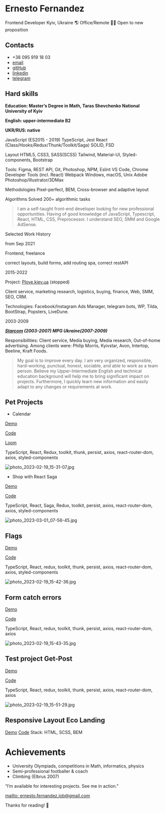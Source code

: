 # Ernesto Fernandez

Frontend Developer
Kyiv, Ukraine 🌎 Office/Remote 👨‍💻 Open to new proposition

## Contacts

   - +38 095 919 18 03
   - [email](mailto:ernesto.fernandez.job@gmail.com)
   - [gitHub](https://github.com/ErnestoFernandezUA)
   - [linkedin](https://www.linkedin.com/in/ernesto-fernandez-15699714a/)
   - [telegram](https://t.me/ernestofernandez)

## Hard skills

**Education: Master’s Degree in Math, Taras Shevchenko National University of Kyiv**

**English: upper-intermediate B2**

**UKR/RUS: native**

JavaScript (ES2015 - 2019) 
TypeScript, Jest
React (Class/Hooks/Redux/Thunk/Toolkit/Saga)
SOLID, FSD

Layout 
HTML5, CSS3, SASS(SCSS)
Tailwind, Material-UI, Styled-components, Bootstrap

Tools: 
Figma, REST API, Git, Photoshop, NPM, Eslint 
VS Code, Chrome Developer Tools (incl. React)
Webpack
Windows, macOS, Unix
Adobe Photoshop/Illustrator/3DMax

Methodologies
Pixel-perfect, BEM,
Cross-browser and adaptive layout

Algorithms
Solved 200+ algorithmic tasks

> I am a self-taught front-end developer looking for new professional opportunities. 
> Having of good knowledge of JavaScript, Typescript, React, HTML, CSS, Preprocessor. 
> I understand SEO, SMM and Google AdSense.


Selected Work History

from Sep 2021

Frontend, freelance

correct layouts, build forms, add routing spa, correct restAPI

2015-2022

Project: [Plove.kiev.ua](http://plove.kiev.ua/) (stopped)

Client service, marketing research, logistics, buying, finance, Web, SMM, SEO,
CRM.

Technologies: Facebook/Instagram Ads Manager, telegram bots, WP, Tilda, BootStrap,
Popsters, LiveDune.

2003-2009

***[Starcom](https://publicisgroupe.com.ua/ua/brand/starcom/)  (2003-2007)  MPG Ukraine(2007-2009)***

Responsibilities: Client service, Media buying, Media research, Out-of-home advertising.
Among clients were: Philip Morris, Kyivstar, Avon, Intertop, Beeline, Kraft Foods.


> My goal is to improve every day. I am very organized, responsible, hard-working, punctual,
> honest, sociable, and able to work as a team person. Believe my Upper-Intermediate English
> and technical education background will help me to bring significant impact on projects.
> Furthermore, I quickly learn new information and easily adapt to any changes or
> requirements at work.


## Pet Projects

+ Calendar

[Demo](https://ernestofernandezua.github.io/react_calendar/)

[Code](https://github.com/ErnestoFernandezUA/react_calendar)

[Loom](https://www.loom.com/share/a541611e36c04e469fd4b07c64c8a603)

TypeScript, React, Redux, toolkit, thunk, persist, axios, react-router-dom, axios, styled-components

![photo_2023-02-19_15-31-07.jpg](https://s3-us-west-2.amazonaws.com/secure.notion-static.com/1eece9f6-2f0c-4a96-bc34-999c3419b0bd/photo_2023-02-19_15-31-07.jpg)

+ Shop with React Saga

[Demo](https://ernestofernandezua.github.io/REACT_KITGLOBAL_TESTING_TASK/)

[Code](https://github.com/ErnestoFernandezUA/REACT_KITGLOBAL_TESTING_TASK)

TypeScript, React, Saga, Redux, toolkit, persist, axios, react-router-dom, axios, styled-components

![photo_2023-03-01_07-56-45.jpg](https://s3-us-west-2.amazonaws.com/secure.notion-static.com/5c26f170-7ca7-4cc8-ae45-99cfe391a2e9/photo_2023-03-01_07-56-45.jpg)

## Flags

[Demo](https://ernestofernandezua.github.io/spa_react_styled-components/)

[Code](https://github.com/ErnestoFernandezUA/spa_react_styled-components)

TypeScript, React, redux, toolkit, thunk, persist, axios, react-router-dom, axios, styled-components

![photo_2023-02-19_15-42-36.jpg](https://s3-us-west-2.amazonaws.com/secure.notion-static.com/8fec0216-fc4f-4a38-958a-8652114dbbd7/photo_2023-02-19_15-42-36.jpg)

## Form catch errors

[Demo](https://ernestofernandezua.github.io/react__test-scelty/)

[Code](https://github.com/ErnestoFernandezUA/react__test-scelty)

TypeScript, React, redux, toolkit, thunk, persist, axios, react-router-dom, axios

![photo_2023-02-19_15-43-35.jpg](https://s3-us-west-2.amazonaws.com/secure.notion-static.com/af15ec86-3240-4cb6-9ea9-ed67ff1a6f64/photo_2023-02-19_15-43-35.jpg)

## Test project Get-Post

[Demo](https://ernestofernandezua.github.io/react_test-project-post-get-token/)

[Code](https://github.com/ErnestoFernandezUA/react_test-project-post-get-token)

TypeScript, React, redux, toolkit, thunk, persist, axios, react-router-dom, axios

![photo_2023-02-19_15-51-29.jpg](https://s3-us-west-2.amazonaws.com/secure.notion-static.com/fd303d17-9848-4d25-a265-63431355a772/photo_2023-02-19_15-51-29.jpg)

## Responsive Layout Eco Landing
[Demo](https://ernestofernandezua.github.io/eco-landing/)
[Code](https://github.com/ErnestoFernandezUA/eco-landing)
Stack: HTML, SCSS, BEM

# Achievements
- University Olympiads, competitions in Math, informatics, physics
- Semi-professional footballer & coach
- Climbing (Elbrus 2007)


“I’m available for interesting projects. See me in action.”


[mailto: ernesto.fernandez.job@gmail.com](mailto:ernesto.fernandez.job@gmail.com) 

Thanks for reading! 👋